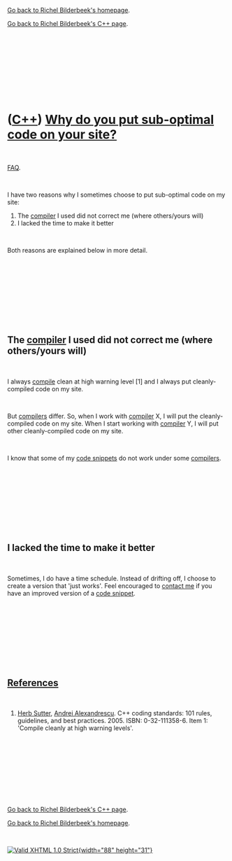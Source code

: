 [Go back to Richel Bilderbeek's homepage](index.htm).

[Go back to Richel Bilderbeek's C++ page](Cpp.htm).

 

 

 

 

 

([C++](Cpp.htm)) [Why do you put sub-optimal code on your site?](CppWhySubOptimalCode.htm)
==========================================================================================

 

[FAQ](CppFaq.htm).

 

I have two reasons why I sometimes choose to put sub-optimal code on my
site:

1.  The [compiler](CppCompiler.htm) I used did not correct me (where
    others/yours will)
2.  I lacked the time to make it better

 

Both reasons are explained below in more detail.

 

 

 

 

 

The [compiler](CppCompiler.htm) I used did not correct me (where others/yours will)
-----------------------------------------------------------------------------------

 

I always [compile](CppCompiler.htm) clean at high warning level \[1\]
and I always put cleanly-compiled code on my site.

 

But [compilers](CppCompiler.htm) differ. So, when I work with
[compiler](CppCompiler.htm) X, I will put the cleanly-compiled code on
my site. When I start working with [compiler](CppCompiler.htm) Y, I will
put other cleanly-compiled code on my site.

 

I know that some of my [code snippets](CppCodeSnippets.htm) do not work
under some [compilers](CppCompiler.htm).

 

 

 

 

 

I lacked the time to make it better
-----------------------------------

 

Sometimes, I do have a time schedule. Instead of drifting off, I choose
to create a version that 'just works'. Feel encouraged to [contact
me](Contact.htm) if you have an improved version of a [code
snippet](CppCodeSnippets.htm).

 

 

 

 

 

[References](CppReferences.htm)
-------------------------------

 

1.  [Herb Sutter](CppHerbSutter.htm), [Andrei
    Alexandrescu](CppAndreiAlexandrescu.htm). C++ coding standards: 101
    rules, guidelines, and best practices. 2005. ISBN: 0-32-111358-6.
    Item 1: 'Compile cleanly at high warning levels'.

 

 

 

 

 

[Go back to Richel Bilderbeek's C++ page](Cpp.htm).

[Go back to Richel Bilderbeek's homepage](index.htm).

 

[![Valid XHTML 1.0 Strict](valid-xhtml10.png){width="88"
height="31"}](http://validator.w3.org/check?uri=referer)
